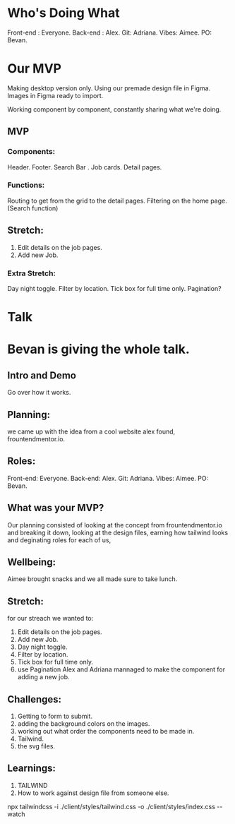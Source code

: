 # Who's Doing What
Front-end : Everyone.
Back-end : Alex.
Git: Adriana.
Vibes: Aimee.
PO: Bevan.

# Our MVP
Making desktop version only.
Using our premade design file in Figma.
Images in Figma ready to import.

Working component by component, constantly sharing what we're doing.

## MVP
### Components:
Header.
Footer.
Search Bar .
Job cards.
Detail pages.

### Functions:
Routing to get from the grid to the detail pages.
Filtering on the home <app/> page. (Search function)

## Stretch:
1) Edit details on the job pages.
2) Add new Job.

### Extra Stretch:
Day night toggle.
Filter by location.
Tick box for full time only.
Pagination?

# Talk 
# Bevan is giving the whole talk.
## Intro and Demo 
Go over how it works.

## Planning: 
we came up with the idea from a cool website alex found, frountendmentor.io.

## Roles:
Front-end: Everyone.
Back-end: Alex.
Git: Adriana.
Vibes: Aimee.
PO: Bevan.

## What was your MVP?
Our planning consisted of looking at the concept from frountendmentor.io and breaking it down, looking at the design files, earning how tailwind looks and deginating roles for each of us, 

## Wellbeing:
Aimee brought snacks and we all made sure to take lunch.

## Stretch:
for our streach we wanted to:
1) Edit details on the job pages.
2) Add new Job.
3) Day night toggle.
4) Filter by location.
5) Tick box for full time only.
6) use Pagination
Alex and Adriana mannaged to make the component for adding a new job.

## Challenges:
1) Getting to form to submit.
2) adding the background colors on the images.
3) working out what order the components need to be made in.
4) Tailwind.
5) the svg files.

## Learnings:
1) TAILWIND
2) How to work against design file from someone else.



npx tailwindcss -i ./client/styles/tailwind.css -o ./client/styles/index.css --watch